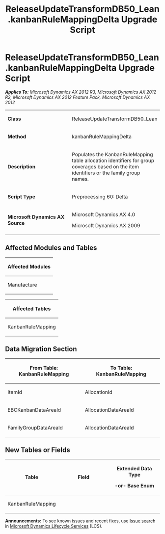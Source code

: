 ﻿---
title: ReleaseUpdateTransformDB50_Lean.kanbanRuleMappingDelta Upgrade Script
TOCTitle: ReleaseUpdateTransformDB50_Lean.kanbanRuleMappingDelta Upgrade Script
ms:assetid: eb76c4da-0e75-4707-ad4c-e3b420d96c4d
ms:mtpsurl: https://msdn.microsoft.com/en-us/library/JJ719891(v=AX.60)
ms:contentKeyID: 49711963
ms.date: 05/18/2015
mtps_version: v=AX.60
---

# ReleaseUpdateTransformDB50\_Lean.kanbanRuleMappingDelta Upgrade Script 


_**Applies To:** Microsoft Dynamics AX 2012 R3, Microsoft Dynamics AX 2012 R2, Microsoft Dynamics AX 2012 Feature Pack, Microsoft Dynamics AX 2012_

<table>
<colgroup>
<col style="width: 50%" />
<col style="width: 50%" />
</colgroup>
<tbody>
<tr class="odd">
<td><p><strong>Class</strong></p></td>
<td><p>ReleaseUpdateTransformDB50_Lean</p></td>
</tr>
<tr class="even">
<td><p><strong>Method</strong></p></td>
<td><p>kanbanRuleMappingDelta</p></td>
</tr>
<tr class="odd">
<td><p><strong>Description</strong></p></td>
<td><p>Populates the KanbanRuleMapping table allocation identifiers for group coverages based on the item identifiers or the family group names.</p></td>
</tr>
<tr class="even">
<td><p><strong>Script Type</strong></p></td>
<td><p>Preprocessing 60: Delta</p></td>
</tr>
<tr class="odd">
<td><p><strong>Microsoft Dynamics AX Source</strong></p></td>
<td><p>Microsoft Dynamics AX 4.0</p>
<p>Microsoft Dynamics AX 2009</p></td>
</tr>
</tbody>
</table>


## Affected Modules and Tables

<table>
<colgroup>
<col style="width: 100%" />
</colgroup>
<thead>
<tr class="header">
<th><p>Affected Modules</p></th>
</tr>
</thead>
<tbody>
<tr class="odd">
<td><p>Manufacture</p></td>
</tr>
</tbody>
</table>


<table>
<colgroup>
<col style="width: 100%" />
</colgroup>
<thead>
<tr class="header">
<th><p>Affected Tables</p></th>
</tr>
</thead>
<tbody>
<tr class="odd">
<td><p>KanbanRuleMapping</p></td>
</tr>
</tbody>
</table>


## Data Migration Section

<table>
<colgroup>
<col style="width: 50%" />
<col style="width: 50%" />
</colgroup>
<thead>
<tr class="header">
<th><p>From Table: KanbanRuleMapping</p></th>
<th><p>To Table: KanbanRuleMapping</p></th>
</tr>
</thead>
<tbody>
<tr class="odd">
<td><p>ItemId</p></td>
<td><p>AllocationId</p></td>
</tr>
<tr class="even">
<td><p>EBCKanbanDataAreaId</p></td>
<td><p>AllocationDataAreaId</p></td>
</tr>
<tr class="odd">
<td><p>FamilyGroupDataAreaId</p></td>
<td><p>AllocationDataAreaId</p></td>
</tr>
</tbody>
</table>


## New Tables or Fields

<table>
<colgroup>
<col style="width: 33%" />
<col style="width: 33%" />
<col style="width: 33%" />
</colgroup>
<thead>
<tr class="header">
<th><p>Table</p></th>
<th><p>Field</p></th>
<th><p>Extended Data Type</p>
<p>-or- Base Enum</p></th>
</tr>
</thead>
<tbody>
<tr class="odd">
<td><p>KanbanRuleMapping</p></td>
<td><p></p></td>
<td><p></p></td>
</tr>
</tbody>
</table>

  
**Announcements:** To see known issues and recent fixes, use [Issue search](http://go.microsoft.com/fwlink/?linkid=389258) in [Microsoft Dynamics Lifecycle Services](http://go.microsoft.com/fwlink/?linkid=306505) (LCS).

